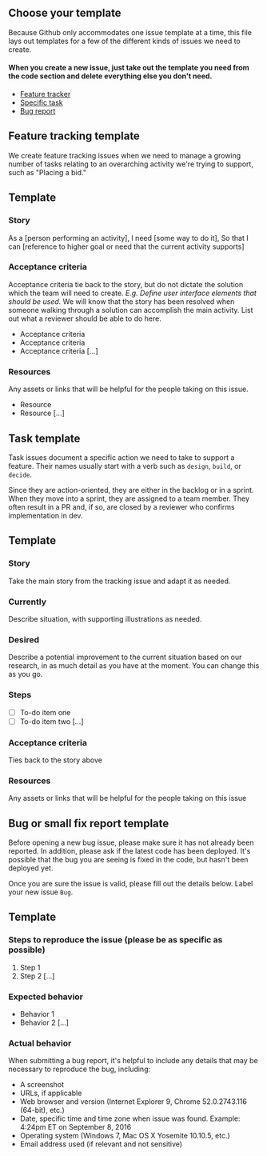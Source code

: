## Choose your template
Because Github only accommodates one issue template at a time, this file lays out templates for a few of the different kinds of issues we need to create.

#### When you create a new issue, just take out the template you need from the code section and delete everything else you don't need.

* [Feature tracker](#feature)
* [Specific task](#task)
* [Bug report](#bug)

## <a name="feature">Feature tracking template</a>
We create feature tracking issues when we need to manage a growing number of tasks relating to an overarching activity we're trying to support, such as "Placing a bid."

## Template
### Story
As a [person performing an activity],
I need [some way to do it],
So that I can [reference to higher goal or need that the current activity supports]


<!-- *person* can be the user, the developer, the designer, or even a stakeholder -->

### Acceptance criteria
Acceptance criteria tie back to the story, but do not dictate the solution which the team will need to create. *E.g. Define user interface elements that should be used.* We will know that the story has been resolved when someone walking through a solution can accomplish the main activity. List out what a reviewer should be able to do here.
* Acceptance criteria
* Acceptance criteria
* Acceptance criteria [...]

### Resources
Any assets or links that will be helpful for the people taking on this issue.
* Resource
* Resource [...]

## <a name="task">Task template</a>
Task issues document a specific action we need to take to support a feature.
Their names usually start with a verb such as `design`, `build`, or `decide`.

Since they are action-oriented, they are either in the backlog or in a sprint.
When they move into a sprint, they are assigned to a team member.
They often result in a PR and, if so, are closed by a reviewer who confirms implementation in dev.   

## Template
### Story
Take the main story from the tracking issue and adapt it as needed.

### Currently
Describe situation, with supporting illustrations as needed.

### Desired
Describe a potential improvement to the current situation based on our research, in as much detail as you have at the moment. You can change this as you go.

### Steps
- [ ] To-do item one
- [ ] To-do item two [...]

### Acceptance criteria
Ties back to the story above

### Resources
Any assets or links that will be helpful for the people taking on this issue

## <a name="bug">Bug or small fix report template</a>

Before opening a new bug issue, please make sure it has not already been reported. In addition, please ask if the latest code has been deployed. It's possible that the bug you are seeing is fixed in the code, but hasn't been deployed yet.

Once you are sure the issue is valid, please fill out the details below. Label your new issue `Bug`.

## Template
### Steps to reproduce the issue (please be as specific as possible)
1. Step 1
1. Step 2 [...]

### Expected behavior
* Behavior 1
* Behavior 2 [...]

### Actual behavior

When submitting a bug report, it's helpful to include any details that may be necessary to reproduce the bug, including:

- A screenshot
- URLs, if applicable
- Web browser and version (Internet Explorer 9,
Chrome 52.0.2743.116 (64-bit), etc.)
- Date, specific time and time zone when issue was found.
Example: 4:24pm ET on September 8, 2016
- Operating system (Windows 7, Mac OS X Yosemite 10.10.5, etc.)
- Email address used (if relevant and not sensitive)
